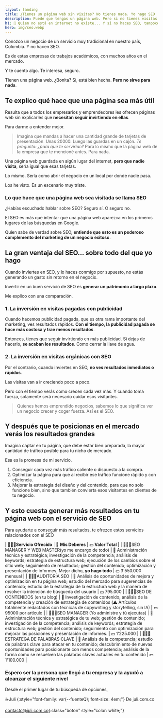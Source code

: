 ```yaml
---
layout: landing
title: ¿Tienes un página web sin visitas? No tienes nada. Yo hago SEO
description: Puede que tengas un página web. Pero si no tienes visitas orgánicas, da igual si la tienes. Pues yo hago SEO. Y me encargo que te visiten. Y mucho!
h1: 🤔 Quien no está en internet no existe... Y si no haces SEO, tampoco existes. Me explico
hero: img/seo.webp
---
```

Conozco un negocio de un servicio muy tradicional en nuestro país, Colombia. Y no hacen SEO.

Es de estas empresas de trabajos académicos, con muchos años en el mercado.

Y te cuento algo. Te interesa, seguro.

Tienen una página web. ¿Bonita? Sí, está bien hecha. **Pero no sirve para nada**.

## Te explico qué hace que una página sea más útil

Resulta que a todos los empresarios y emprendedores les ofrecen páginas web sin explicarles que **necesitan seguir invirtiendo en ellas**.

Para darme a entender mejor.

>Imagina que mandas a hacer una cantidad grande de tarjetas de presentación. Unas 20000. Luego las guardas en un cajón. *Te pregunto: ¿para qué te servirían?* Para lo mismo que la página web de la empresa que te mencioné antes. Para nada.

Una página web guardada en algún lugar del internet, **pero que nadie visita**, sería igual que esas tarjetas.

Lo mismo. Sería como abrir el negocio en un local por donde nadie pasa.

Los he visto. Es un escenario muy triste.

### Lo que hace que una página web sea visitada se llama SEO

¿Habías escuchado hablar sobre SEO? Seguro sí. O seguro no.

El SEO es más que intentar que una página web aparezca en los primeros lugares de las búsquedas en Google.

Quien sabe de verdad sobre SEO, **entiende que esto es un poderoso complemento del marketing de un negocio exitoso**.

## La gran ventaja del SEO... sobre todo del que yo hago

Cuando inviertes en SEO, y lo haces conmigo por supuesto, no estás generando un gasto sin retorno en el negocio.

Invertir en un buen servicio de SEO es **generar un patrimonio a largo plazo**.

Me explico con una comparación.

### 1. La inversión en visitas pagadas con publicidad

Cuando hacemos publicidad pagada, que es otra rama importante del marketing, ves resultados rápidos. **Con el tiempo, la publicidad pagada se hace más costosa y trae menos resultados**.

Entonces, tienes que seguir invirtiendo en más publicidad. Si dejas de hacerlo, **se acaban los resultados**. Como cerrar la llave de agua.

### 2. La inversión en visitas orgánicas con SEO

Por el contrario, cuando inviertes en SEO, **no ves resultados inmediatos o rápidos**.

Las visitas van a ir creciendo poco a poco.

Pero con el tiempo verás como crecen cada vez más. Y cuando toma fuerza, solamente será necesario cuidar esos visitantes.

>Quienes hemos emprendido negocios, sabemos lo que significa ver un negocio crecer y coger fuerza. Así es el SEO.

## Y después que te posicionas en el mercado verás los resultados grandes

Imagina captar en tu página, que debe estar bien preparada, la mayor cantidad de tráfico posible para tu nicho de mercado.

Esa es la promesa de mi servicio.

1. Conseguir cada vez más tráfico caliente o dispuesto a la compra.
2. Optimizar la página para que al recibir ese tráfico funcione rápido y con eficiencia.
3. Mejorar la estrategia del diseño y del contenido, para que no solo funcione bien, sino que también convierta esos visitantes en clientes de tu negocio.

## Y esto cuesta generar más resultados en tu página web con el servicio de SEO

Para ayudarte a conseguir más resultados, te ofrezco estos servicios relacionados con el SEO

| 👨🏼‍🏭**Servicio Ofrecido** | 🫡 **Mis Deberes** | 💵 **Valor Total** |
| 👨🏼‍🏭SEO MANAGER Y WEB MASTER(yo me encargo de todo) | 🫡 Administración técnica y estratégica; investigación de la competencia; análisis de keywords; estrategia de estructura web; ejecución de los cambios sobre el sitio web; seguimiento de resultados; gestión del contenido; optimización y presentación de informes. Mejor dicho, **yo hago todo** | 💵 3'550.000 mensual |
| 👨🏼‍🏭AUDITORÍA SEO | 🫡 Análisis de oportunidades de mejora y optimización en tu página web; estudio del mercado para sugerencias de contenido; estudio de la estrategia de la estructura web y la manera de resolver la intención de búsqueda del usuario | 💵 795.000 |
| 👨🏼‍🏭SEO DE CONTENIDOS (en tu blog) | 🫡 Investigación de contenido, análisis de la competencia y creación de estrategia de contenidos (⚠️ Artículos totalmente redactados con técnicas de copywriting y storytelling, sin IA) | 💵 95000 por artículo |
| 👨🏼‍🏭SEO MANAGER (Yo administre y tú ejecutas) | 🫡 Administración técnica y estratégica de tu web; gestión de contenido; investigación de la competencia; análisis de keywords; estrategia de estructura web; gestión del contenido; seguimiento con optimización para mejorar las posiciones y presentación de informes. | 💵 1'225.000 |
| 👨🏼‍🏭ESTRATEGA DE PALABRAS CLAVE | 🫡 Análisis de la competencia; estudio de palabras clave para atacar en tu contenido; descubrimiento de nuevas oportunidades para posicionarte con menos competencia; análisis de la forma como se resuelven las palabras claves actuales en tu contenido | 💵 1'100.000 |

### Espero ser la persona que llegó a tu empresa y la ayudó a alcanzar el siguiente nivel

Desde el primer lugar de tu búsqueda de opciones,

☕Juli
{:style="font-family: var(--fuenteQ); font-size: 4em;"}
De juli.com.co

[contacto@juli.com.co]({{site.email}}){:class="boton" style="color: white;"}
